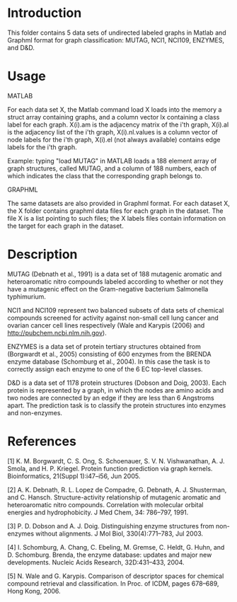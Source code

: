 # Introduction

This folder contains 5 data sets of undirected labeled graphs in Matlab and Graphml format for graph
classification: MUTAG, NCI1, NCI109, ENZYMES, and D&D.

# Usage

MATLAB

For each data set X, the Matlab command
  load X
loads into the memory a struct array containing graphs, and a column vector lx containing 
a class label for each graph.
X(i).am is the adjacency matrix of the i'th graph, 
X(i).al is the adjacency list of the i'th graph, 
X(i).nl.values is a column vector of node labels for the i'th graph,
X(i).el (not always available) contains edge labels for the i'th graph.

Example: 
typing "load MUTAG" in MATLAB
loads a 188 element array of graph structures, called MUTAG, and a column of 188 numbers, 
each of which indicates the class that the corresponding graph belongs to.

GRAPHML

The same datasets are also provided in Graphml format. For each dataset X, the X folder contains graphml data files for each graph in the dataset. The file X is a list pointing to such files; the X labels files contain information on the target for each graph in the dataset.  

# Description

MUTAG (Debnath et al., 1991) is a data set of 188 mutagenic aromatic and heteroaromatic
nitro compounds labeled according to whether or not they have a mutagenic effect on the
Gram-negative bacterium Salmonella typhimurium. 

NCI1 and NCI109 represent two balanced subsets of data sets of chemical compounds screened 
for activity against non-small cell lung cancer and ovarian cancer cell lines respectively
(Wale and Karypis (2006) and http://pubchem.ncbi.nlm.nih.gov). 

ENZYMES is a data set of protein tertiary structures obtained from (Borgwardt et al., 
2005) consisting of 600 enzymes from the BRENDA enzyme database (Schomburg et al., 2004). 
In this case the task is to correctly assign each enzyme to one of the 6 EC top-level 
classes. 

D&D is a data set of 1178 protein structures (Dobson and Doig, 2003). Each protein is 
represented by a graph, in which the nodes are amino acids and two nodes are connected 
by an edge if they are less than 6 Angstroms apart. The prediction task is to classify 
the protein structures into enzymes and non-enzymes.

# References
[1] K. M. Borgwardt, C. S. Ong, S. Schoenauer, S. V. N. Vishwanathan, A. J. Smola, and H. P. 
Kriegel. Protein function prediction via graph kernels. Bioinformatics, 21(Suppl 1):i47–i56, 
Jun 2005.

[2] A. K. Debnath, R. L. Lopez de Compadre, G. Debnath, A. J. Shusterman, and C. Hansch. 
Structure-activity relationship of mutagenic aromatic and heteroaromatic nitro compounds. 
Correlation with molecular orbital energies and hydrophobicity. J Med Chem, 34: 786–797, 
1991.

[3] P. D. Dobson and A. J. Doig. Distinguishing enzyme structures from non-enzymes without 
alignments. J Mol Biol, 330(4):771–783, Jul 2003.

[4] I. Schomburg, A. Chang, C. Ebeling, M. Gremse, C. Heldt, G. Huhn, and D. Schomburg. Brenda, 
the enzyme database: updates and major new developments. Nucleic Acids Research, 32D:431–433, 
2004.

[5] N. Wale and G. Karypis. Comparison of descriptor spaces for chemical compound retrieval and 
classification. In Proc. of ICDM, pages 678–689, Hong Kong, 2006.
